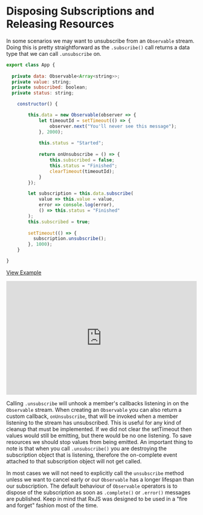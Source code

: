 # Disposing Subscriptions and Releasing Resources 
In some scenarios we may want to unsubscribe from an `Observable` stream. Doing this is pretty straightforward as the `.subscribe()` call returns a data type that we can call `.unsubscribe` on. 

```js
export class App {
  
  private data: Observable<Array<string>>;
  private value: string;
  private subscribed: boolean;
  private status: string;

	constructor() {

		this.data = new Observable(observer => {
			let timeoutId = setTimeout(() => {
				observer.next("You'll never see this message");
			}, 2000);
			
			this.status = "Started";
			
			return onUnsubscribe = () => {
				this.subscribed = false;
				this.status = "Finished";
				clearTimeout(timeoutId);
			}
		});

		let subscription = this.data.subscribe(
			value => this.value = value,
			error => console.log(error),
			() => this.status = "Finished"
		);
		this.subscribed = true;
		
		setTimeout(() => {
		  subscription.unsubscribe();
		}, 1000);
	}

}
```
[View Example](http://plnkr.co/edit/498JxHCgse3x9b8QvFJC?p=preview)

<iframe class="no-pdf" style="width: 100%; height: 300px" src="http://embed.plnkr.co/498JxHCgse3x9b8QvFJC/" frameborder="0" allowfullscren="allowfullscren"></iframe>

Calling `.unsubscribe` will unhook a member's callbacks listening in on the `Observable` stream. When creating an `Observable` you can also return a custom callback, `onUnsubscribe`,  that will be invoked when a member listening to the stream has unsubscribed. This is useful for any kind of cleanup that must be implemented. If we did not clear the setTimeout then values would still be emitting, but there would be no one listening. To save resources we should stop values from being emitted. An important thing to note is that when you call `.unsubscribe()` you are destroying the subscription object that is listening, therefore the on-complete event attached to that subscription object will not get called. 

In most cases we will not need to explicitly call the `unsubscribe` method unless we want to cancel early or our `Observable` has a longer lifespan than our subscription. The default behaviour of `Observable` operators is to dispose of the subscription as soon as `.complete()` or `.error()` messages are published. Keep in mind that RxJS was designed to be used in a "fire and forget" fashion most of the time. 
